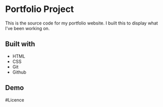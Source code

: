 # Portfolio Project

This is the source code for my portfolio website. I built this to display what I've been working on.

## Built with

* HTML
* CSS
* Git
* Github

## Demo

#Licence



